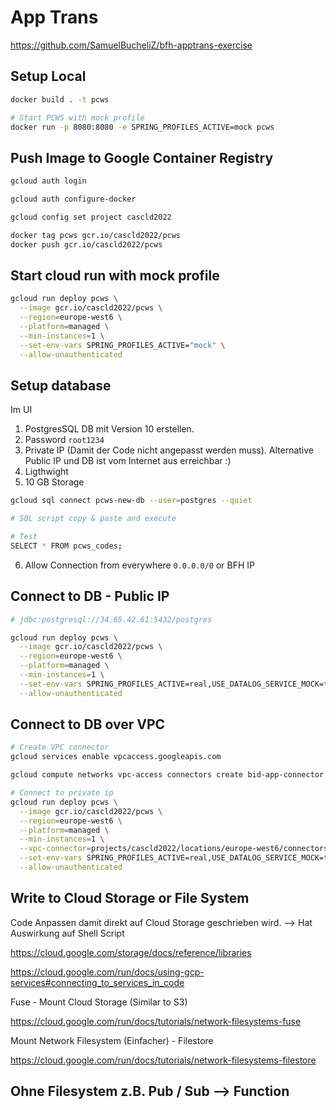 # App Trans

https://github.com/SamuelBucheliZ/bfh-apptrans-exercise

## Setup Local

```sh
docker build . -t pcws

# Start PCWS with mock profile
docker run -p 8080:8080 -e SPRING_PROFILES_ACTIVE=mock pcws
```

## Push Image to Google Container Registry

```sh
gcloud auth login

gcloud auth configure-docker

gcloud config set project cascld2022

docker tag pcws gcr.io/cascld2022/pcws
docker push gcr.io/cascld2022/pcws
```

## Start cloud run with mock profile

```sh
gcloud run deploy pcws \
  --image gcr.io/cascld2022/pcws \
  --region=europe-west6 \
  --platform=managed \
  --min-instances=1 \
  --set-env-vars SPRING_PROFILES_ACTIVE="mock" \
  --allow-unauthenticated
```

## Setup database

Im UI

1. PostgresSQL DB mit Version 10 erstellen.
2. Password `root1234`
3. Private IP (Damit der Code nicht angepasst werden muss). Alternative Public IP und DB ist vom Internet aus erreichbar :)
4. Ligthwight
5. 10 GB Storage

```sh
gcloud sql connect pcws-new-db --user=postgres --quiet

# SQL script copy & paste and execute

# Test
SELECT * FROM pcws_codes;
```

6. Allow Connection from everywhere `0.0.0.0/0` or BFH IP

## Connect to DB - Public IP

```sh
# jdbc:postgresql://34.65.42.61:5432/postgres

gcloud run deploy pcws \
  --image gcr.io/cascld2022/pcws \
  --region=europe-west6 \
  --platform=managed \
  --min-instances=1 \
  --set-env-vars SPRING_PROFILES_ACTIVE=real,USE_DATALOG_SERVICE_MOCK=true,PCWS_DATASOURCE_JDBC_URL=jdbc:postgresql://34.65.42.61:5432/postgres,PCWS_DATASOURCE_USERNAME=postgres,PCWS_DATASOURCE_PASSWORD=root1234 \
  --allow-unauthenticated
```

## Connect to DB over VPC

```sh
# Create VPC connector
gcloud services enable vpcaccess.googleapis.com

gcloud compute networks vpc-access connectors create bid-app-connector --region europe-west6 --range 10.8.0.0/28

# Connect to private ip
gcloud run deploy pcws \
  --image gcr.io/cascld2022/pcws \
  --region=europe-west6 \
  --platform=managed \
  --min-instances=1 \
  --vpc-connector=projects/cascld2022/locations/europe-west6/connectors/bid-app-connector \
  --set-env-vars SPRING_PROFILES_ACTIVE=real,USE_DATALOG_SERVICE_MOCK=true,PCWS_DATASOURCE_JDBC_URL=jdbc:postgresql://10.67.176.2:5432/postgres,PCWS_DATASOURCE_USERNAME=postgres,PCWS_DATASOURCE_PASSWORD=root1234 \
  --allow-unauthenticated
```

## Write to Cloud Storage or File System

Code Anpassen damit direkt auf Cloud Storage geschrieben wird. --> Hat Auswirkung auf Shell Script

https://cloud.google.com/storage/docs/reference/libraries

https://cloud.google.com/run/docs/using-gcp-services#connecting_to_services_in_code

Fuse - Mount Cloud Storage (Similar to S3)

https://cloud.google.com/run/docs/tutorials/network-filesystems-fuse


Mount Network Filesystem (Einfacher) - Filestore

https://cloud.google.com/run/docs/tutorials/network-filesystems-filestore

## Ohne Filesystem z.B. Pub / Sub --> Function




